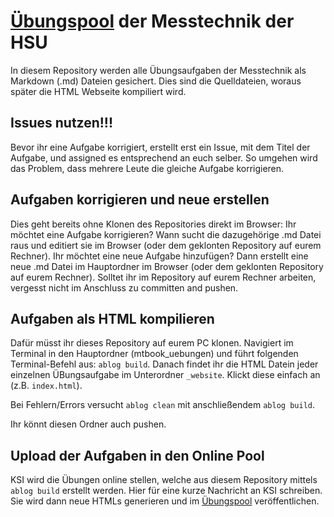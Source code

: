#  [Übungspool](https://kisleif.github.io/mtbook/_website/uebungen/index.html) der Messtechnik der HSU

In diesem Repository werden alle Übungsaufgaben der Messtechnik als Markdown (.md) Dateien gesichert. 
Dies sind die Quelldateien, woraus später die HTML Webseite kompiliert wird.

## Issues nutzen!!!
Bevor ihr eine Aufgabe korrigiert, erstellt erst ein Issue, mit dem Titel der Aufgabe, und assigned es entsprechend an euch selber. So umgehen wird das Problem, dass mehrere Leute die gleiche Aufgabe korrigieren. 

## Aufgaben korrigieren und neue erstellen
Dies geht bereits ohne Klonen des Repositories direkt im Browser:
Ihr möchtet eine Aufgabe korrigieren? Wann sucht die dazugehörige .md Datei raus und editiert sie im Browser (oder dem geklonten Repository auf eurem Rechner).
Ihr möchtet eine neue Aufgabe hinzufügen? Dann erstellt eine neue .md Datei im Hauptordner im Browser (oder dem geklonten Repository auf eurem Rechner).
Solltet ihr im Repository auf eurem Rechner arbeiten, vergesst nicht im Anschluss zu committen and pushen. 

## Aufgaben als HTML kompilieren
Dafür müsst ihr dieses Repository auf eurem PC klonen. 
Navigiert im Terminal in den Hauptordner (mtbook_uebungen) und führt folgenden Terminal-Befehl aus: `ablog build`.
Danach findet ihr die HTML Datein jeder einzelnen ÜBungsaufgabe im Unterordner `_website`. Klickt diese einfach an (z.B. `index.html`).

Bei Fehlern/Errors versucht `ablog clean` mit anschließendem `ablog build`.

Ihr könnt diesen Ordner auch pushen. 

## Upload der Aufgaben in den Online Pool 
KSI wird die Übungen online stellen, welche aus diesem Repository mittels `ablog build` erstellt werden. Hier für eine kurze Nachricht an KSI schreiben. Sie wird dann neue HTMLs generieren und im  [Übungspool](https://kisleif.github.io/mtbook/_website/uebungen/index.html) veröffentlichen. 



